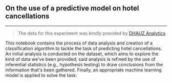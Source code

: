 ## On the use of a predictive model on hotel cancellations
***
> The data for this experiment was kindly provided by [DHAUZ Analytics](https://dhauz.com/)

This notebook contains the process of data analysis and creation of a classification algorithm to tackle the task of predicting hotel cancellations. An initial analysis is conducted on the dataset, which aims to explore the kind of data we've been provided; said analysis is refined by the use of inferential statistics (e.g., hypothesis testing) to draw conclusions from the information that's been gathered. Finally, an appropriate machine learning model is applied to solve the task.
